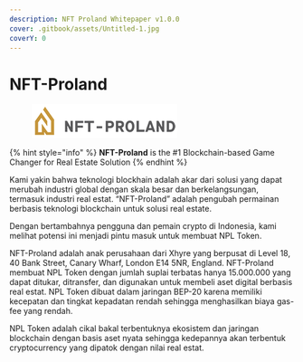 ```yaml
---
description: NFT Proland Whitepaper v1.0.0
cover: .gitbook/assets/Untitled-1.jpg
coverY: 0
---
```


# NFT-Proland

<figure><img src=".gitbook/assets/nft-proland-dark-60.png" alt=""><figcaption></figcaption></figure>

{% hint style="info" %}
**NFT-Proland** is the #1 Blockchain-based Game Changer for Real Estate Solution
{% endhint %}

Kami yakin bahwa teknologi blockhain adalah akar dari solusi yang dapat merubah industri global dengan skala besar dan berkelangsungan, termasuk industri real estat. “NFT-Proland” adalah pengubah permainan berbasis teknologi blockchain untuk solusi real estate.

Dengan bertambahnya pengguna dan pemain crypto di Indonesia, kami melihat potensi ini menjadi pintu masuk untuk membuat NPL Token.

NFT-Proland adalah anak perusahaan dari Xhyre yang berpusat di Level 18, 40 Bank Street, Canary Wharf, London E14 5NR, England. NFT-Proland membuat NPL Token dengan jumlah suplai terbatas hanya 15.000.000 yang dapat ditukar, ditransfer, dan digunakan untuk membeli aset digital berbasis real estat. NPL Token dibuat dalam jaringan BEP-20 karena memiliki kecepatan dan tingkat kepadatan rendah sehingga menghasilkan biaya gas-fee yang rendah.

NPL Token adalah cikal bakal terbentuknya ekosistem dan jaringan blockchain dengan basis aset nyata sehingga kedepannya akan terbentuk cryptocurrency yang dipatok dengan nilai real estat.
